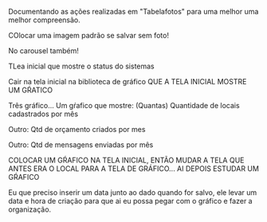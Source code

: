 Documentando as ações realizadas em "Tabelafotos" para uma melhor uma melhor compreensão. 

COlocar uma imagem padrão se salvar sem foto!

No carousel também!


TLea inicial que mostre o status do sistemas

Cair na tela inicial na biblioteca de gráfico
QUE A TELA INICIAL MOSTRE UM GŔATICO

Três gráfico...
Um gŕafico que mostre:
(Quantas) Quantidade de locais cadastrados por mês

Outro:
Qtd de orçamento criados por mes

Outro:
Qtd de mensagens enviadas por mês

COLOCAR UM GŔAFICO NA TELA INICIAL, ENTÃO MUDAR A TELA QUE ANTES ERA O LOCAL PARA A TELA DE GRÁFICO... AI DEPOIS ESTUDAR UM GŔAFICO

Eu que preciso inserir um data junto ao dado quando for salvo, ele levar um data e hora de criação para que ai eu possa pegar
com o gráfico e fazer a organização. 